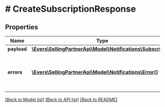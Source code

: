 # # CreateSubscriptionResponse

## Properties

Name | Type | Description | Notes
------------ | ------------- | ------------- | -------------
**payload** | [**\Evers\SellingPartnerApi\Model\Notifications\Subscription**](Subscription.md) |  | [optional]
**errors** | [**\Evers\SellingPartnerApi\Model\Notifications\Error[]**](Error.md) | A list of error responses returned when a request is unsuccessful. | [optional]

[[Back to Model list]](../../README.md#models) [[Back to API list]](../../README.md#endpoints) [[Back to README]](../../README.md)
